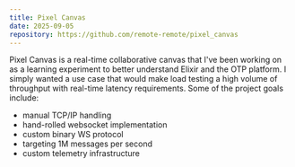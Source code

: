 ```yaml
---
title: Pixel Canvas
date: 2025-09-05
repository: https://github.com/remote-remote/pixel_canvas
---
```


Pixel Canvas is a real-time collaborative canvas that I've been working on as a learning experiment to better understand Elixir and the OTP platform.
I simply wanted a use case that would make load testing a high volume of throughput with real-time latency requirements. 
Some of the project goals include:
- manual TCP/IP handling
- hand-rolled websocket implementation
- custom binary WS protocol
- targeting 1M messages per second
- custom telemetry infrastructure
